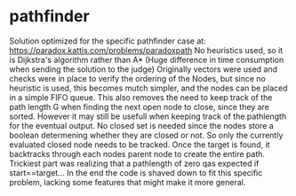 # pathfinder
Solution optimized for the specific pathfinder case at: https://paradox.kattis.com/problems/paradoxpath
No heuristics used, so it is Dijkstra's algorithm rather than A*
(Huge difference in time consumption when sending the solution to the judge)
Originally vectors were used and checks were in place to verify the ordering of
the Nodes, but since no heuristic is used, this becomes mutch
simpler, and the nodes can be placed in a simple FIFO queue. This also removes
the need to keep track of the path length G when finding the next open node to
close, since they are sorted. However it may still be usefull when keeping track
of the pathlength for the eventual output.
No closed set is needed since the nodes store a boolean determening whether they
are closed or not. So only the currently evaluated closed node needs to be
tracked. Once the target is found, it backtracks through each nodes parent node
to create the entire path.
Trickiest part was realizing that a pathlength of zero qas expected if
start==target...
In the end the code is shaved down to fit this specific problem, lacking some
features that might make it more general.
